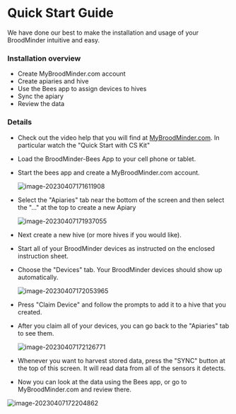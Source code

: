 # Quick Start Guide

We have done our best to make the installation and usage of your BroodMinder intuitive and easy. 

### Installation overview

- Create MyBroodMinder.com account
- Create apiaries and hive
- Use the Bees app to assign devices to hives
- Sync the apiary
- Review the data



### Details

- Check out the video help that you will find at  [MyBroodMinder.com](https://mybroodminder.com/app/resources/video-guides). In particular watch the "Quick Start with CS Kit"

- Load the BroodMinder-Bees App to your cell phone or tablet.

- Start the bees app and create a MyBroodMinder.com account.

   ![image-20230407171611908](./20_quick_start_guide.assets/image-20230407171611908.png#mediumImg)

   

- Select the "Apiaries" tab near the bottom of the screen and then select the "..." at the top to create a new Apiary

   ![image-20230407171937055](./20_quick_start_guide.assets/image-20230407171937055.png#mediumImg)

- Next create a new hive (or more hives if you would like).

- Start all of your BroodMinder devices as instructed on the enclosed instruction sheet.

- Choose the "Devices" tab. Your BroodMinder devices should show up automatically.

   ![image-20230407172053965](./20_quick_start_guide.assets/image-20230407172053965.png#mediumImg)

- Press "Claim Device" and follow the prompts to add it to a hive that you created.

- After you claim all of your devices, you can go back to the "Apiaries" tab to see them.

   ![image-20230407172126771](./20_quick_start_guide.assets/image-20230407172126771.png#mediumImg)

- Whenever you want to harvest stored data, press the "SYNC" button at the top of this screen. It will read data from all of the sensors it detects.

- Now you can look at the data using the Bees app, or go to MyBroodMinder.com and review there.

  

![image-20230407172204862](./20_quick_start_guide.assets/image-20230407172204862.png#mediumImg)


